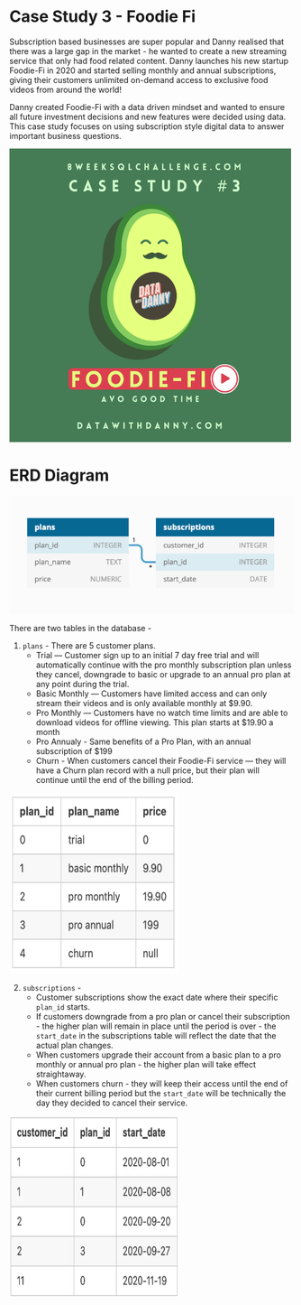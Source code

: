 # Case Study 3 - Foodie Fi
Subscription based businesses are super popular and Danny realised that there was a large gap in the market - he wanted to create a new streaming service that only had food related content.
Danny launches his new startup Foodie-Fi in 2020 and started selling monthly and annual subscriptions, giving their customers unlimited on-demand access to exclusive food videos from around the world!

Danny created Foodie-Fi with a data driven mindset and wanted to ensure all future investment decisions and new features were decided using data. This case study focuses on using subscription style digital data to answer important business questions.

<img src="https://github.com/keshavdewan/8-Weeks-SQL-Challenge/blob/main/Case%20Study%203%20-%20Foodie-Fi/ref_images/3.%20Foodie-fi.png" alt="Image" width ="500" height="520">

# ERD Diagram
<img src = "https://github.com/keshavdewan/8-Weeks-SQL-Challenge/blob/main/Case%20Study%203%20-%20Foodie-Fi/ref_images/case-study-3-erd.png">

There are two tables in the database - 
1. `plans` - There are 5 customer plans.
    - Trial — Customer sign up to an initial 7 day free trial and will automatically continue with the pro monthly subscription plan unless they cancel, downgrade to basic or upgrade to an annual pro plan at any point during the trial.
    - Basic Monthly — Customers have limited access and can only stream their videos and is only available monthly at $9.90.
    - Pro Monthly — Customers have no watch time limits and are able to download videos for offline viewing. This plan starts at $19.90 a month
    - Pro Annualy - Same benefits of a Pro Plan, with an annual subscription of $199
    - Churn - When customers cancel their Foodie-Fi service — they will have a Churn plan record with a null price, but their plan will continue until the end of the billing period.
<img src = "https://github.com/keshavdewan/8-Weeks-SQL-Challenge/blob/main/Case%20Study%203%20-%20Foodie-Fi/ref_images/plans.webp" alt="Image" width ="300" height="320">

2. `subscriptions` -
      - Customer subscriptions show the exact date where their specific `plan_id` starts.
      - If customers downgrade from a pro plan or cancel their subscription - the higher plan will remain in place until the period is over - the `start_date` in the subscriptions table will reflect the date that the actual plan changes.
      - When customers upgrade their account from a basic plan to a pro monthly or annual pro plan - the higher plan will take effect straightaway.
      - When customers churn - they will keep their access until the end of their current billing period but the `start_date` will be technically the day they decided to cancel their service.
<img src = "https://github.com/keshavdewan/8-Weeks-SQL-Challenge/blob/main/Case%20Study%203%20-%20Foodie-Fi/ref_images/subscriptions.webp" alt="Image" width ="300" height="320">  
